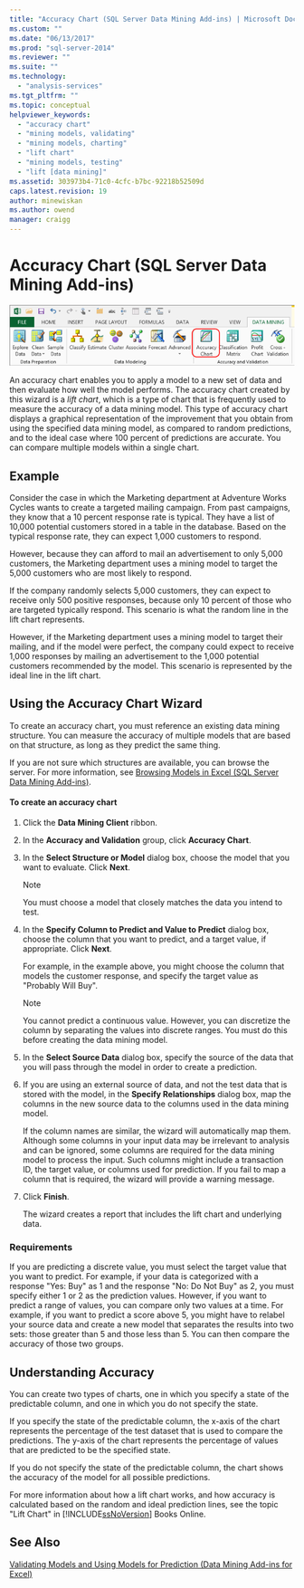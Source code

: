 ```yaml
---
title: "Accuracy Chart (SQL Server Data Mining Add-ins) | Microsoft Docs"
ms.custom: ""
ms.date: "06/13/2017"
ms.prod: "sql-server-2014"
ms.reviewer: ""
ms.suite: ""
ms.technology: 
  - "analysis-services"
ms.tgt_pltfrm: ""
ms.topic: conceptual
helpviewer_keywords: 
  - "accuracy chart"
  - "mining models, validating"
  - "mining models, charting"
  - "lift chart"
  - "mining models, testing"
  - "lift [data mining]"
ms.assetid: 303973b4-71c0-4cfc-b7bc-92218b52509d
caps.latest.revision: 19
author: minewiskan
ms.author: owend
manager: craigg
---
```

# Accuracy Chart (SQL Server Data Mining Add-ins)
  ![Accuracy Chart button in Data Mining ribbon](media/dmc-accchart.gif "Accuracy Chart button in Data Mining ribbon")  
  
 An accuracy chart enables you to apply a model to a new set of data and then evaluate how well the model performs. The accuracy chart created by this wizard is a *lift chart*, which is a type of chart that is frequently used to measure the accuracy of a data mining model. This type of accuracy chart displays a graphical representation of the improvement that you obtain from using the specified data mining model, as compared to random predictions, and to the ideal case where 100 percent of predictions are accurate. You can compare multiple models within a single chart.  
  
## Example  
 Consider the case in which the Marketing department at Adventure Works Cycles wants to create a targeted mailing campaign. From past campaigns, they know that a 10 percent response rate is typical. They have a list of 10,000 potential customers stored in a table in the database. Based on the typical response rate, they can expect 1,000 customers to respond.  
  
 However, because they can afford to mail an advertisement to only 5,000 customers, the Marketing department uses a mining model to target the 5,000 customers who are most likely to respond.  
  
 If the company randomly selects 5,000 customers, they can expect to receive only 500 positive responses, because only 10 percent of those who are targeted typically respond. This scenario is what the random line in the lift chart represents.  
  
 However, if the Marketing department uses a mining model to target their mailing, and if the model were perfect, the company could expect to receive 1,000 responses by mailing an advertisement to the 1,000 potential customers recommended by the model. This scenario is represented by the ideal line in the lift chart.  
  
## Using the Accuracy Chart Wizard  
 To create an accuracy chart, you must reference an existing data mining structure. You can measure the accuracy of multiple models that are based on that structure, as long as they predict the same thing.  
  
 If you are not sure which structures are available, you can browse the server. For more information, see [Browsing Models in Excel &#40;SQL Server Data Mining Add-ins&#41;](browsing-models-in-excel-sql-server-data-mining-add-ins.md).  
  
#### To create an accuracy chart  
  
1.  Click the **Data Mining Client** ribbon.  
  
2.  In the **Accuracy and Validation** group, click **Accuracy Chart**.  
  
3.  In the **Select Structure or Model** dialog box, choose the model that you want to evaluate. Click **Next**.  
  
    > [!NOTE]  
    >  You must choose a model that closely matches the data you intend to test.  
  
4.  In the **Specify Column to Predict and Value to Predict** dialog box, choose the column that you want to predict, and a target value, if appropriate. Click **Next**.  
  
     For example, in the example above, you might choose the column that models the customer response, and specify the target value as "Probably Will Buy".  
  
    > [!NOTE]  
    >  You cannot predict a continuous value. However, you can discretize the column by separating the values into discrete ranges. You must do this before creating the data mining model.  
  
5.  In the **Select Source Data** dialog box, specify the source of the data that you will pass through the model in order to create a prediction.  
  
6.  If you are using an external source of data, and not the test data that is stored with the model, in the **Specify Relationships** dialog box, map the columns in the new source data to the columns used in the data mining model.  
  
     If the column names are similar, the wizard will automatically map them. Although some columns in your input data may be irrelevant to analysis and can be ignored, some columns are required for the data mining model to process the input. Such columns might include a transaction ID, the target value, or columns used for prediction. If you fail to map a column that is required, the wizard will provide a warning message.  
  
7.  Click **Finish**.  
  
     The wizard creates a report that includes the lift chart and underlying data.  
  
### Requirements  
 If you are predicting a discrete value, you must select the target value that you want to predict. For example, if your data is categorized with a response "Yes: Buy" as 1 and the response "No: Do Not Buy" as 2, you must specify either 1 or 2 as the prediction values. However, if you want to predict a range of values, you can compare only two values at a time. For example, if you want to predict a score above 5, you might have to relabel your source data and create a new model that separates the results into two sets: those greater than 5 and those less than 5. You can then compare the accuracy of those two groups.  
  
## Understanding Accuracy  
 You can create two types of charts, one in which you specify a state of the predictable column, and one in which you do not specify the state.  
  
 If you specify the state of the predictable column, the x-axis of the chart represents the percentage of the test dataset that is used to compare the predictions. The y-axis of the chart represents the percentage of values that are predicted to be the specified state.  
  
 If you do not specify the state of the predictable column, the chart shows the accuracy of the model for all possible predictions.  
  
 For more information about how a lift chart works, and how accuracy is calculated based on the random and ideal prediction lines, see the topic "Lift Chart" in [!INCLUDE[ssNoVersion](../includes/ssnoversion-md.md)] Books Online.  
  
## See Also  
 [Validating Models and Using Models for Prediction &#40;Data Mining Add-ins for Excel&#41;](validating-models-and-using-models-for-prediction-data-mining-add-ins-for-excel.md)  
  
  
